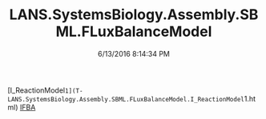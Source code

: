 ﻿---
title: LANS.SystemsBiology.Assembly.SBML.FLuxBalanceModel
date: 6/13/2016 8:14:34 PM
---

[I_ReactionModel`1](T-LANS.SystemsBiology.Assembly.SBML.FLuxBalanceModel.I_ReactionModel`1.html)
[IFBA](T-LANS.SystemsBiology.Assembly.SBML.FLuxBalanceModel.IFBA.html)
